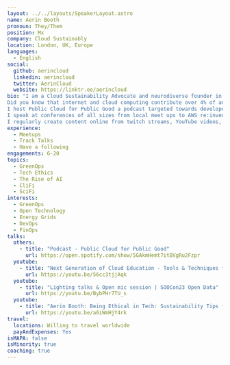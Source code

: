 ```yaml
---
layout: ../../layouts/SpeakerLayout.astro
name: Aerin Booth
pronoun: They/Them
position: Mx
company: Cloud Sustainably
location: London, UK, Europe
languages:
  - English
social:
  github: aerincloud
  linkedin: aerincloud
  twitter: AerinCloud
  website: https://linktr.ee/aerincloud
bio: "I am a Cloud Sustainability Advocate and neurodiverse founder in tech on a mission to help people understand the real impact that cloud computing has on the world.
Did you know that internet and cloud computing contribute over 4% of annual carbon emissions? Twice that of the airline industry!
I host Public Cloud for Public Good a podcast targeted towards developers and senior leaders in tech. 
I speak at conferences of all sizes from local meet ups to AWS re:invent. 
I regularly create content online from twitch streams, YouTube videos, blogs etc."
experience:
  - Meetups
  - Track Talks
  - Have a following
engagements: 6-20
topics:
  - GreenOps
  - Tech Ethics
  - The Rise of AI
  - CliFi
  - SciFi
interests:
  - GreenOps
  - Open Technology
  - Energy Grids
  - DevOps
  - FinOps
talks:
  others:
    - title: "Podcast - Public Cloud for Public Good"
      url: https://open.spotify.com/show/5GAkmHemt7itBVgRu2Fzpr
  youtube:
    - title: "Next Generation of Cloud Education - Tools & Techniques for achieving Cloud Sustainability | SOOCon23"
      url: https://youtu.be/56cc3tjjAqk
  youtube:
    - title: "Lighting talks & Open mic session | SOOCon23 Open Data"
      url: https://youtu.be/BybPHr7TU_s
  youtube:
    - title: "Aerin Booth: Being Ethical in Tech: Sustainability Tips for Work and Life"
      url: https://youtu.be/a6iWmHjY4rk 
travel:
  locations: Willing to travel worldwide
  payAndExpenses: Yes
isMAPA: false
isMinority: true
coaching: true
---
```

